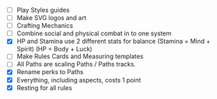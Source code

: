 - [ ] Play Styles guides
- [ ] Make SVG logos and art
- [ ] Crafting Mechanics
- [ ] Combine social and physical combat in to one system
- [x] HP and Stamina use 2 different stats for balance 
      (Stamina = Mind + Spirit) (HP = Body + Luck)
- [ ] Make Rules Cards and Measuring templates
- [ ] All Paths are scaling Paths / Paths tracks.
- [x] Rename perks to Paths
- [x] Everything, including aspects, costs 1 point
- [x] Resting for all rules